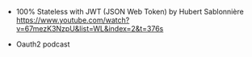 - 100% Stateless with JWT (JSON Web Token) by Hubert Sablonnière https://www.youtube.com/watch?v=67mezK3NzpU&list=WL&index=2&t=376s

- Oauth2 podcast
